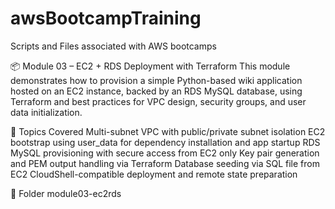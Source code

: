 # awsBootcampTraining
Scripts and Files associated with AWS bootcamps



📦 Module 03 – EC2 + RDS Deployment with Terraform
This module demonstrates how to provision a simple Python-based wiki application hosted on an EC2 instance, backed by an RDS MySQL database, using Terraform and best practices for VPC design, security groups, and user data initialization.

🔧 Topics Covered
Multi-subnet VPC with public/private subnet isolation
EC2 bootstrap using user_data for dependency installation and app startup
RDS MySQL provisioning with secure access from EC2 only
Key pair generation and PEM output handling via Terraform
Database seeding via SQL file from EC2
CloudShell-compatible deployment and remote state preparation

📂 Folder
module03-ec2rds
